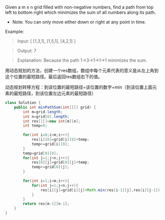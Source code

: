 Given a m x n grid filled with non-negative numbers, find a path from top left to bottom right which minimizes the sum of all numbers along its path.

- Note: You can only move either down or right at any point in time.

Example:

>Input:
[
  [1,3,1],
  [1,5,1],
  [4,2,1]
]

>Output: 7

>Explanation: Because the path 1→3→1→1→1 minimizes the sum.

用动态规划的方法，创建一个res数组，数组中每个元素代表的意义是从左上角到这个位置的最短路径。最后返回res数组右下的值。

动态规划转移方程：到该位置的最短路径=该位置的数字+min（到该位置上面元素的最短路径，到该位置左边元素的最短路径）

```java
class Solution {
    public int minPathSum(int[][] grid) {
        int m=grid.length;
        int n=grid[0].length;
        int res[][]=new int[m][n];
        int temp=0;
        
        for(int i=0;i<m;i++){
            res[i][0]=grid[i][0]+temp;
            temp+=grid[i][0];
        }
        temp=grid[0][0];
        for(int j=1;j<n;j++){
            res[0][j]=grid[0][j]+temp;
            temp+=grid[0][j];
        }
        
        for(int i=1;i<m;i++){       
            for(int j=1;j<n;j++){               
                res[i][j]=grid[i][j]+Math.min(res[i-1][j],res[i][j-1]);
            }
        }
        return res[m-1][n-1];
    }
}
```
